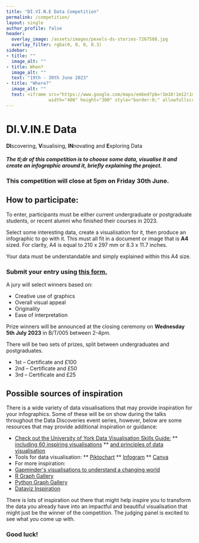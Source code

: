 ```yaml
---
title: "DI.VI.N.E Data Competition"
permalink: /competition/
layout: single
author_profile: false
header:
  overlay_image: /assets/images/pexels-ds-stories-7267588.jpg
  overlay_filter: rgba(0, 0, 0, 0.3)
sidebar:
- title: ""
  image_alt: ""
- title: When?
  image_alt: ""
  text: "19th - 30th June 2023"
- title: "Where?"
  image_alt: ""
  text: <iframe src="https://www.google.com/maps/embed?pb=!1m18!1m12!1m3!1d3320.8228508561547!2d-1.053235900271721!3d53.9463752888051!2m3!1f0!2f0!3f0!3m2!1i1024!2i768!4f13.1!3m3!1m2!1s0x487930324a78a6f3%3A0xe55ee181ddf91d18!2sUniversity%20of%20York!5e0!3m2!1sen!2suk!4v1686601297649!5m2!1sen!2suk" 
                width="400" height="300" style="border:0;" allowfullscreen="" loading="lazy" referrerpolicy="no-referrer-when-downgrade"></iframe>
---
```


# DI.V.IN.E Data
**DI**scovering, **V**isualising, **IN**novating and **E**xploring Data

#### *The tl;dr of this competition is to choose some data, visualise it and create an infographic around it, briefly explaining the project.*

### This competition will close at 5pm on Friday 30th June.

## How to participate:

To enter, participants must be either current undergraduate or postgraduate students, or recent alumni who finished their courses in 2023.

Select some interesting data, create a visualisation for it, then produce an infographic to go with it. This must all fit in a document or image that is **A4** sized.
For clarity, A4 is equal to 210 x 297 mm	or 8.3 x 11.7 inches.

Your data must be understandable and simply explained within this A4 size.

### Submit your entry using [this form.](https://forms.gle/mQFYiRWK3v5ccAvSA)

A jury will select winners based on:
* Creative use of graphics
* Overall visual appeal
* Originality
* Ease of interpretation

Prize winners will be announced at the closing ceremony on **Wednesday 5th July 2023** in B/T/005 between 2-4pm.

There will be two sets of prizes, split between undergraduates and postgraduates.
* 1st – Certificate and £100
* 2nd – Certificate and £50
* 3rd – Certificate and £25

## Possible sources of inspiration
There is a wide variety of data visualisations that may provide inspiration for your infographics. Some of these will be on show during the talks throughout the Data Discoveries event series, however, below are some resources that may provide additional inspiration or guidance:

* [Check out the University of York Data Visualisation Skills Guide:](https://subjectguides.york.ac.uk/skills/data-visualisation)
** [including 60 inspiring visualisations](https://drive.google.com/file/d/1gei-dy58BKy_XstXYjVq1hwFqPuWGS_4/view)
** [and principles of data visualisation](https://docs.google.com/presentation/d/16ijXTs8ra-U5We425HK7AjvjbnWmnWsuZrJTP6NXGoE/edit#slide=id.p1)
* Tools for data visualisation:
** [Piktochart](https://piktochart.com/)
** [Infogram](https://infogram.com/)
** [Canva](https://www.canva.com/design/play?category=tACFahzNhT4&type=TABQqtO7tYQ)
* For more inspiration:
* [Gapminder's visualisations to understand a changing world](https://www.gapminder.org/tools/#$chart-type=bubbles&url=v1)
* [R Graph Gallery](https://r-graph-gallery.com/)
* [Python Graph Gallery](https://www.python-graph-gallery.com/)
* [Dataviz Inspiration](https://www.dataviz-inspiration.com/)

There is lots of inspiration out there that might help inspire you to transform the data you already have into an impactful and beautiful visualisation that might just be the winner of the competition. The judging panel is excited to see what you come up with.

### Good luck!
